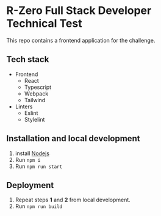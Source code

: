 # R-Zero Full Stack Developer Technical Test

This repo contains a frontend application for the challenge.

## Tech stack

- Frontend
  - React
  - Typescript
  - Webpack
  - Tailwind
- Linters
  - Eslint
  - Stylelint

## Installation and local development

1. install [Nodejs](https://nodejs.org/)
2. Run `npm i`
3. Run `npm run start`

## Deployment

1. Repeat steps **1** and **2** from local development.
2. Run `npm run build`
